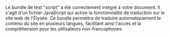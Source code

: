 Le bundle de test "script" a été correctement intégré à votre document. Il s'agit d'un fichier JavaScript qui active la fonctionnalité de traduction sur le site web de l'Élysée. Ce bundle permettra de traduire automatiquement le contenu du site en plusieurs langues, facilitant ainsi l'accès et la compréhension pour les utilisateurs non-francophones.
